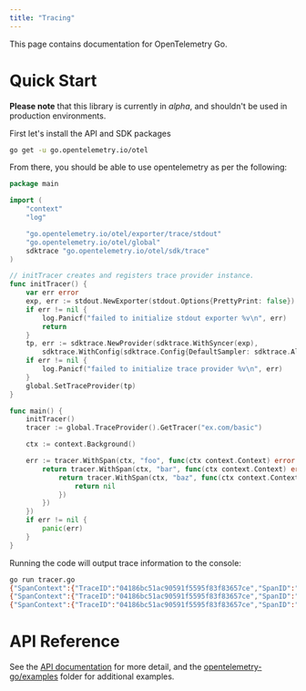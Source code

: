 ```yaml
---
title: "Tracing"
---
```


This page contains documentation for OpenTelemetry Go.

# Quick Start

**Please note** that this library is currently in *alpha*, and shouldn't be used in production environments.

First let's install the API and SDK packages

```bash
go get -u go.opentelemetry.io/otel
```

From there, you should be able to use opentelemetry as per the following:

```go
package main

import (
	"context"
	"log"

	"go.opentelemetry.io/otel/exporter/trace/stdout"
	"go.opentelemetry.io/otel/global"
	sdktrace "go.opentelemetry.io/otel/sdk/trace"
)

// initTracer creates and registers trace provider instance.
func initTracer() {
	var err error
	exp, err := stdout.NewExporter(stdout.Options{PrettyPrint: false})
	if err != nil {
		log.Panicf("failed to initialize stdout exporter %v\n", err)
		return
	}
	tp, err := sdktrace.NewProvider(sdktrace.WithSyncer(exp),
		sdktrace.WithConfig(sdktrace.Config{DefaultSampler: sdktrace.AlwaysSample()}))
	if err != nil {
		log.Panicf("failed to initialize trace provider %v\n", err)
	}
	global.SetTraceProvider(tp)
}

func main() {
	initTracer()
	tracer := global.TraceProvider().GetTracer("ex.com/basic")

	ctx := context.Background()

	err := tracer.WithSpan(ctx, "foo", func(ctx context.Context) error {
		return tracer.WithSpan(ctx, "bar", func(ctx context.Context) error {
			return tracer.WithSpan(ctx, "baz", func(ctx context.Context) error {
				return nil
			})
		})
	})
	if err != nil {
		panic(err)
	}
}

```
Running the code will output trace information to the console:

```bash
go run tracer.go
{"SpanContext":{"TraceID":"04186bc51ac90591f5595f83f83657ce","SpanID":"01b7b5255b43f488","TraceFlags":1},"ParentSpanID":"0dee29eb8612c467","SpanKind":1,"Name":"ex.com/basic/baz","StartTime":"2019-11-14T19:57:41.339673-08:00","EndTime":"2019-11-14T19:57:41.339675819-08:00","Attributes":null,"MessageEvents":null,"Links":null,"Status":0,"HasRemoteParent":false,"DroppedAttributeCount":0,"DroppedMessageEventCount":0,"DroppedLinkCount":0,"ChildSpanCount":0}
{"SpanContext":{"TraceID":"04186bc51ac90591f5595f83f83657ce","SpanID":"0dee29eb8612c467","TraceFlags":1},"ParentSpanID":"42537c10ad93be38","SpanKind":1,"Name":"ex.com/basic/bar","StartTime":"2019-11-14T19:57:41.339671-08:00","EndTime":"2019-11-14T19:57:41.340046523-08:00","Attributes":null,"MessageEvents":null,"Links":null,"Status":0,"HasRemoteParent":false,"DroppedAttributeCount":0,"DroppedMessageEventCount":0,"DroppedLinkCount":0,"ChildSpanCount":1}
{"SpanContext":{"TraceID":"04186bc51ac90591f5595f83f83657ce","SpanID":"42537c10ad93be38","TraceFlags":1},"ParentSpanID":"0000000000000000","SpanKind":1,"Name":"ex.com/basic/foo","StartTime":"2019-11-14T19:57:41.339664-08:00","EndTime":"2019-11-14T19:57:41.340058439-08:00","Attributes":null,"MessageEvents":null,"Links":null,"Status":0,"HasRemoteParent":false,"DroppedAttributeCount":0,"DroppedMessageEventCount":0,"DroppedLinkCount":0,"ChildSpanCount":1}
```

# API Reference

See the [API documentation](https://go.opentelemetry.io/otel/) for more detail, and the [opentelemetry-go/examples](https://github.com/open-telemetry/opentelemetry-go/tree/master/example) folder for additional examples.
